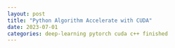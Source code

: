 ```yaml
---
layout: post
title: "Python Algorithm Accelerate with CUDA"
date: 2023-07-01
categories: deep-learning pytorch cuda c++ finished
---
```

